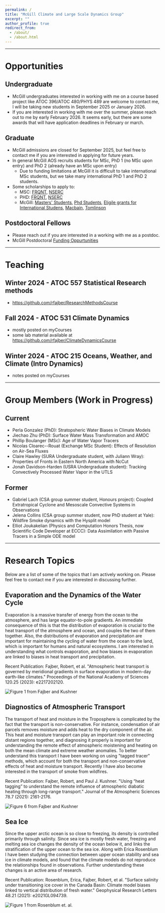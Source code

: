 ```yaml
---
permalink: /
title: "McGill Climate and Large Scale Dynamics Group"
excerpt: ""
author_profile: true
redirect_from: 
  - /about/
  - /about.html
---
```


***

# Opportunities

## Undergraduate
- McGill undergraduates interested in working with me on a course based project like ATOC 396/ATOC 480/PHYS 489 are welcome to contact me, I will be taking new students in September 2025 or January 2026. 
- If you are interested in working with me over the summer, please reach out to me by early February 2026. It seems early, but there are some awards that will have application deadlines in February or march.

## Graduate 
- McGill admissions are closed for September 2025, but feel free to contact me if you are interested  in applying for future years. 
- In general McGill AOS recruits students for MSc, PhD 1 (no MSc upon entry) and PhD 2 (already have an MSc upon entry)  
  - Due to funding limitations at McGill it is difficult to take international MSc students, but we take many international PhD 1 and PhD 2 students. 
- Some scholarships to apply to:
  - MSC: [FRQNT](https://frq.gouv.qc.ca/en/program/frqnt-2024-2025-masters-training-scholarships/), [NSERC](https://www.nserc-crsng.gc.ca/Students-Etudiants/PG-CS/CGSM-BESCM_eng.asp)
  - PHD: [FRQNT](https://frq.gouv.qc.ca/en/program/frqnt-2024-2025-doctoral-training-scholarships/), [NSERC](https://www.nserc-crsng.gc.ca/Students-Etudiants/PG-CS/CGSD-BESCD_eng.asp)
  - McGill: [Masters' Students](https://www.mcgill.ca/gps/funding/opportunities/masters), [Phd Students](https://www.mcgill.ca/gps/funding/opportunities/phd), [Eligile grants for International Studens](https://www.mcgill.ca/gps/funding/intl),  [Macbain](https://www.mcgill.ca/gradapplicants/funding/external/mccall-macbain-scholarship), [Tomlinson](https://www.mcgill.ca/gps/funding/fac-staff/awards/tomlinson-doctoral-fellowships)

## Postdoctoral Fellows
- Please reach out if you are interested in a working with me as a postdoc. 
- McGill Postdoctoral [Funding Oppurtunities](https://www.mcgill.ca/gps/funding/opportunities/postdocs)

***

# Teaching 

## Winter 2024 - ATOC 557 Statistical Research methods
- https://github.com/rfajber/ResearchMethodsCourse
## Fall 2024 - ATOC 531 Climate Dynamics
- mostly posted on myCourses
- some lab material available at https://github.com/rfajber/ClimateDynamicsCourse
## Winter 2024 - ATOC 215 Oceans, Weather, and Climate (Intro Dynamics)
- notes posted on myCourses

*** 

# Group Members (Work in Progress)

## Current 
- Perla Gonzalez (PhD): Stratopsheric Water Biases in Climate Models 
- Jiechao Zhu (PhD): Surface Water Mass Transformation and AMOC
- Phillip Boulanger (MSc): Age of Water Vapor Tracers
- Nicolas Cloarec--Rouat (Exchange MSc Student): Effects of Resolution on Air-Sea Fluxes
- Claire Hawley (SURA Undergraduate student, with Juliann Wray): Properties of Fronts in Eastern North America with NcCut
- Jonah Davidson-Harden (USRA Undergraduate student): Tracking Convectively Processed Water Vapor in the UTLS

## Former 
- Gabriel Lach (CSA group summer student, Honours project): Coupled Extratropical Cyclone and Mesoscale Convective Systems in Observations
- Jelena Collins (CSA group summer student, now PhD student at Yale): Wildfire Smoke dynamics with the Hysplit model  
- Elliot Joukakelian (Physics and Computation Honors Thesis, now Scientific Code Developer at ECCC): Data Assimilation with Passive Tracers in a Simple ODE model 

***

# Research Topics

Below are a list of some of the topics that I am actively working on. Please feel free to contact me if you are interested in discussing further.

## Evaporation and the Dynamics of the Water Cycle 

Evaporation is a massive transfer of energy from the ocean to the atmosphere, and has large equator-to-pole gradients. An immediate consequence of this is that the distribution of evaporation is crucial to the heat transport of the atmosphere and ocean, and couples the two of them together. Also, the distributions of evaporation and precipitation are important for maintaining the cycling of water from the ocean to the land, which is important for humans and natural ecosystems. I am interested in understanding what controls evaporation, and how biases in evaporation are linked to biases in heat transport and precipitation. 

Recent Publication: Fajber, Robert, et al. "Atmospheric heat transport is governed by meridional gradients in surface evaporation in modern-day earth-like climates." Proceedings of the National Academy of Sciences 120.25 (2023): e2217202120.

![Figure 1 from Fajber and Kushner](images/pnasERA5F1.png)

## Diagnostics of Atmospheric Transport

The transport of heat and moisture in the Troposphere is complicated by the fact that the transport is non-conservative. For instance, condensation of air parcels removes moisture and adds heat to the dry component of the air. This heat and moisture transport can play an important role in connecting distant regions together, and diagnosing it properly is important for understanding the remote effect of atmospheric moistening and heating on both the mean climate and extreme weather anomalies. To better understand this transport I have been working on using "tagged tracer" methods, which account for both the transport and non-conservative effects of heat and moisture transport. Recently I have also become interested in the transport of smoke from wildfires.

Recent Publication: Fajber, Robert, and Paul J. Kushner. "Using “heat tagging” to understand the remote influence of atmospheric diabatic heating through long-range transport." Journal of the Atmospheric Sciences 78.7 (2021): 2161-2176.

![Figure 6 from Fajber and Kushner](images/jastagsF6.png)

## Sea Ice 

Since the upper arctic ocean is so close to freezing, its density is controlled primarily through salinity. Since sea ice is mostly fresh water, freezing and melting sea ice changes the density of the ocean below it, and links the stratification of the upper ocean to the sea ice. Along with Erica Rosenblum I have been studying the connection between upper ocean stability and sea ice in climate models, and found that the climate models do not reproduce the relationships found in observations. Further understanding these changes is an active area of research.

Recent Publication: Rosenblum, Erica, Fajber, Robert, et al. "Surface salinity under transitioning ice cover in the Canada Basin: Climate model biases linked to vertical distribution of fresh water." Geophysical Research Letters 48.21 (2021): e2021GL094739.

![Figure 1 from Rosenblum et. al.](images/seaiceGRLF1.png)

